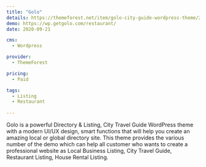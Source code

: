 ```yaml
---
title: "Golo"
details: https://themeforest.net/item/golo-city-guide-wordpress-theme/25397810
demo: https://wp.getgolo.com/restaurant/
date: 2020-09-21

cms: 
  - Wordpress

provider: 
  - ThemeForest

pricing:
  - Paid

tags:
  - Listing
  - Restaurant
  
---
```


Golo is a powerful Directory & Listing, City Travel Guide WordPress theme with a modern UI/UX design, smart functions that will help you create an amazing local or global directory site. This theme provides the various number of the demo which can help all customer who wants to create a professional website as Local Business Listing, City Travel Guide, Restaurant Listing, House Rental Listing. 